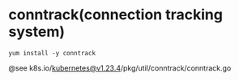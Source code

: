 
# conntrack(connection tracking system)

```shell
yum install -y conntrack
```

@see k8s.io/kubernetes@v1.23.4/pkg/util/conntrack/conntrack.go




